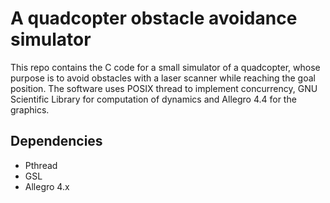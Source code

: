 # A quadcopter obstacle avoidance simulator
This repo contains the C code for a small simulator of a quadcopter, whose purpose is to avoid obstacles with a laser scanner while reaching the goal position.
The software uses POSIX thread to implement concurrency, GNU Scientific Library for computation of dynamics and Allegro 4.4 for the graphics.
## Dependencies
* Pthread
* GSL
* Allegro 4.x

